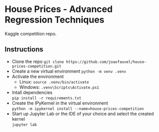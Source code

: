 # House Prices - Advanced Regression Techniques
Kaggle competition repo.

## Instructions
- Clone the repo
	`git clone https://github.com/joaofauvel/house-prices-competition.git`
- Create a new virtual environment
	`python -m venv .venv`
- Activate the environment
	- Linux: `source .venv/bin/activate`
	- Windows: `.venv\Scripts\Activate.ps1`
- Intall dependencies  
	`pip install -r requirements.txt`
- Create the IPyKernel in the virtual environment  
	`python -m ipykernel install --name=house-prices-competition`
- Start up Jupyter Lab or the IDE of your choice and select the created kernel  
	`jupyter lab`